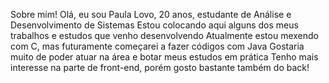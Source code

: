 Sobre mim!
Olá, eu sou Paula Lovo, 20 anos, estudante de Análise e Desenvolvimento de Sistemas
Estou colocando aqui alguns dos meus trabalhos e estudos que venho desenvolvendo
Atualmente estou mexendo com C, mas futuramente começarei a fazer códigos com Java
Gostaria muito de poder atuar na área e botar meus estudos em prática
Tenho mais interesse na parte de front-end, porém gosto bastante também do back!



